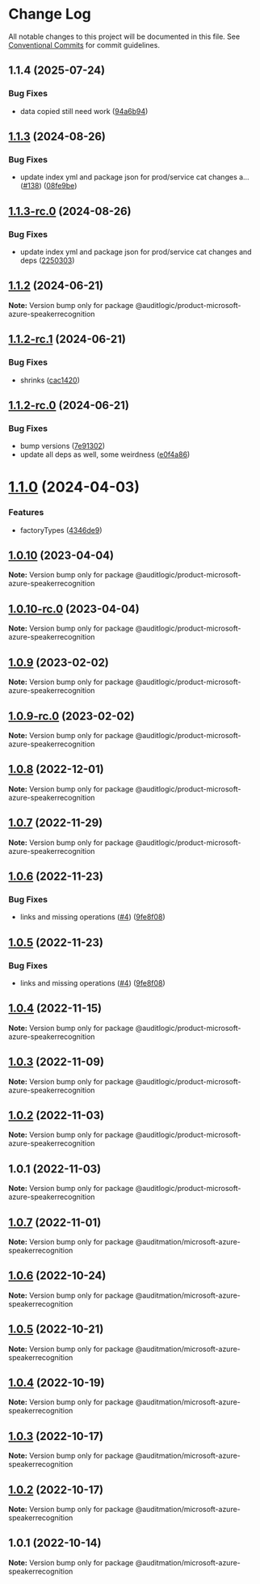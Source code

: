 # Change Log

All notable changes to this project will be documented in this file.
See [Conventional Commits](https://conventionalcommits.org) for commit guidelines.

## 1.1.4 (2025-07-24)


### Bug Fixes

* data copied still need work ([94a6b94](https://github.com/zerobias-org/product/commit/94a6b942fb0516367548599d739529536132755a))





## [1.1.3](https://github.com/auditlogic/product/compare/@auditlogic/product-microsoft-azure-speakerrecognition@1.1.2...@auditlogic/product-microsoft-azure-speakerrecognition@1.1.3) (2024-08-26)


### Bug Fixes

* update index yml and package json for prod/service cat changes a… ([#138](https://github.com/auditlogic/product/issues/138)) ([08fe9be](https://github.com/auditlogic/product/commit/08fe9beb1c8457462a19bc69caa02e6212d97e1a))





## [1.1.3-rc.0](https://github.com/auditlogic/product/compare/@auditlogic/product-microsoft-azure-speakerrecognition@1.1.2...@auditlogic/product-microsoft-azure-speakerrecognition@1.1.3-rc.0) (2024-08-26)


### Bug Fixes

* update index yml and package json for prod/service cat changes and deps ([2250303](https://github.com/auditlogic/product/commit/225030363a363608240135b7ebed386b28f01e4b))





## [1.1.2](https://github.com/auditlogic/product/compare/@auditlogic/product-microsoft-azure-speakerrecognition@1.1.2-rc.1...@auditlogic/product-microsoft-azure-speakerrecognition@1.1.2) (2024-06-21)

**Note:** Version bump only for package @auditlogic/product-microsoft-azure-speakerrecognition





## [1.1.2-rc.1](https://github.com/auditlogic/product/compare/@auditlogic/product-microsoft-azure-speakerrecognition@1.1.2-rc.0...@auditlogic/product-microsoft-azure-speakerrecognition@1.1.2-rc.1) (2024-06-21)


### Bug Fixes

* shrinks ([cac1420](https://github.com/auditlogic/product/commit/cac14200fefcd8183ab69fe89a47bd3f70f563e9))





## [1.1.2-rc.0](https://github.com/auditlogic/product/compare/@auditlogic/product-microsoft-azure-speakerrecognition@1.1.0...@auditlogic/product-microsoft-azure-speakerrecognition@1.1.2-rc.0) (2024-06-21)


### Bug Fixes

* bump versions ([7e91302](https://github.com/auditlogic/product/commit/7e913023b8b312150ed7762c32fbbe616be71de5))
* update all deps as well, some weirdness ([e0f4a86](https://github.com/auditlogic/product/commit/e0f4a864714e2d3de6bbf3da014d5312fe53be2f))





# [1.1.0](https://github.com/auditlogic/product/compare/@auditlogic/product-microsoft-azure-speakerrecognition@1.0.10...@auditlogic/product-microsoft-azure-speakerrecognition@1.1.0) (2024-04-03)


### Features

* factoryTypes ([4346de9](https://github.com/auditlogic/product/commit/4346de92693aee892fccf725338ffc7b80ab182b))





## [1.0.10](https://github.com/auditlogic/product/compare/@auditlogic/product-microsoft-azure-speakerrecognition@1.0.9...@auditlogic/product-microsoft-azure-speakerrecognition@1.0.10) (2023-04-04)

**Note:** Version bump only for package @auditlogic/product-microsoft-azure-speakerrecognition





## [1.0.10-rc.0](https://github.com/auditlogic/product/compare/@auditlogic/product-microsoft-azure-speakerrecognition@1.0.9...@auditlogic/product-microsoft-azure-speakerrecognition@1.0.10-rc.0) (2023-04-04)

**Note:** Version bump only for package @auditlogic/product-microsoft-azure-speakerrecognition





## [1.0.9](https://github.com/auditlogic/product/compare/@auditlogic/product-microsoft-azure-speakerrecognition@1.0.8...@auditlogic/product-microsoft-azure-speakerrecognition@1.0.9) (2023-02-02)

**Note:** Version bump only for package @auditlogic/product-microsoft-azure-speakerrecognition





## [1.0.9-rc.0](https://github.com/auditlogic/product/compare/@auditlogic/product-microsoft-azure-speakerrecognition@1.0.8...@auditlogic/product-microsoft-azure-speakerrecognition@1.0.9-rc.0) (2023-02-02)

**Note:** Version bump only for package @auditlogic/product-microsoft-azure-speakerrecognition





## [1.0.8](https://github.com/auditlogic/product/compare/@auditlogic/product-microsoft-azure-speakerrecognition@1.0.7...@auditlogic/product-microsoft-azure-speakerrecognition@1.0.8) (2022-12-01)

**Note:** Version bump only for package @auditlogic/product-microsoft-azure-speakerrecognition





## [1.0.7](https://github.com/auditlogic/product/compare/@auditlogic/product-microsoft-azure-speakerrecognition@1.0.6...@auditlogic/product-microsoft-azure-speakerrecognition@1.0.7) (2022-11-29)

**Note:** Version bump only for package @auditlogic/product-microsoft-azure-speakerrecognition





## [1.0.6](https://github.com/auditlogic/product/compare/@auditlogic/product-microsoft-azure-speakerrecognition@1.0.4...@auditlogic/product-microsoft-azure-speakerrecognition@1.0.6) (2022-11-23)


### Bug Fixes

* links and missing operations ([#4](https://github.com/auditlogic/product/issues/4)) ([9fe8f08](https://github.com/auditlogic/product/commit/9fe8f08fe7c57fdb79f991ac35bd6ac2e7dcad38))





## [1.0.5](https://github.com/auditlogic/product/compare/@auditlogic/product-microsoft-azure-speakerrecognition@1.0.4...@auditlogic/product-microsoft-azure-speakerrecognition@1.0.5) (2022-11-23)


### Bug Fixes

* links and missing operations ([#4](https://github.com/auditlogic/product/issues/4)) ([9fe8f08](https://github.com/auditlogic/product/commit/9fe8f08fe7c57fdb79f991ac35bd6ac2e7dcad38))





## [1.0.4](https://github.com/auditlogic/product/compare/@auditlogic/product-microsoft-azure-speakerrecognition@1.0.3...@auditlogic/product-microsoft-azure-speakerrecognition@1.0.4) (2022-11-15)

**Note:** Version bump only for package @auditlogic/product-microsoft-azure-speakerrecognition





## [1.0.3](https://github.com/auditlogic/product/compare/@auditlogic/product-microsoft-azure-speakerrecognition@1.0.2...@auditlogic/product-microsoft-azure-speakerrecognition@1.0.3) (2022-11-09)

**Note:** Version bump only for package @auditlogic/product-microsoft-azure-speakerrecognition





## [1.0.2](https://github.com/auditlogic/product/compare/@auditlogic/product-microsoft-azure-speakerrecognition@1.0.1...@auditlogic/product-microsoft-azure-speakerrecognition@1.0.2) (2022-11-03)

**Note:** Version bump only for package @auditlogic/product-microsoft-azure-speakerrecognition





## 1.0.1 (2022-11-03)

**Note:** Version bump only for package @auditlogic/product-microsoft-azure-speakerrecognition





## [1.0.7](https://github.com/auditmation/store-content/compare/@auditmation/microsoft-azure-speakerrecognition@1.0.6...@auditmation/microsoft-azure-speakerrecognition@1.0.7) (2022-11-01)

**Note:** Version bump only for package @auditmation/microsoft-azure-speakerrecognition





## [1.0.6](https://github.com/auditmation/store-content/compare/@auditmation/microsoft-azure-speakerrecognition@1.0.5...@auditmation/microsoft-azure-speakerrecognition@1.0.6) (2022-10-24)

**Note:** Version bump only for package @auditmation/microsoft-azure-speakerrecognition





## [1.0.5](https://github.com/auditmation/store-content/compare/@auditmation/microsoft-azure-speakerrecognition@1.0.4...@auditmation/microsoft-azure-speakerrecognition@1.0.5) (2022-10-21)

**Note:** Version bump only for package @auditmation/microsoft-azure-speakerrecognition





## [1.0.4](https://github.com/auditmation/store-content/compare/@auditmation/microsoft-azure-speakerrecognition@1.0.3...@auditmation/microsoft-azure-speakerrecognition@1.0.4) (2022-10-19)

**Note:** Version bump only for package @auditmation/microsoft-azure-speakerrecognition





## [1.0.3](https://github.com/auditmation/store-content/compare/@auditmation/microsoft-azure-speakerrecognition@1.0.2...@auditmation/microsoft-azure-speakerrecognition@1.0.3) (2022-10-17)

**Note:** Version bump only for package @auditmation/microsoft-azure-speakerrecognition





## [1.0.2](https://github.com/auditmation/store-content/compare/@auditmation/microsoft-azure-speakerrecognition@1.0.1...@auditmation/microsoft-azure-speakerrecognition@1.0.2) (2022-10-17)

**Note:** Version bump only for package @auditmation/microsoft-azure-speakerrecognition





## 1.0.1 (2022-10-14)

**Note:** Version bump only for package @auditmation/microsoft-azure-speakerrecognition
